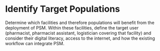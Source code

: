 # Identify Target Populations

Determine which facilities and therefore populations will benefit from the deployment of PSM. Within these facilities, define the target user (pharmacist, pharmacist assistant, logistician covering that facility) and consider their digital literacy, access to the internet, and how the existing workflow can integrate PSM.
